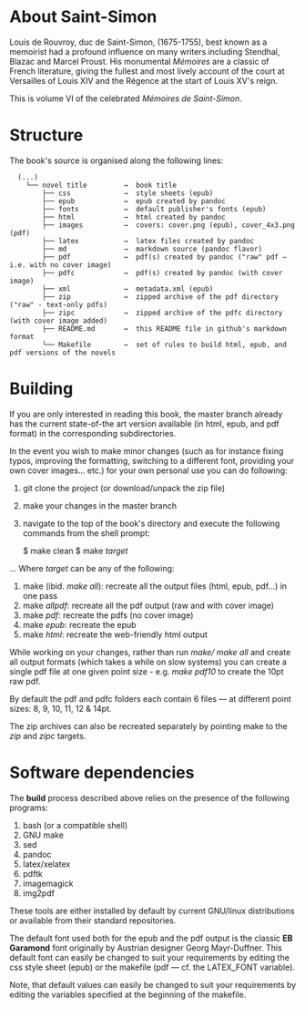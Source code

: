 # About Saint-Simon

Louis de Rouvroy, duc de Saint-Simon, (1675-1755), best known as a memoirist had a profound influence on many writers including Stendhal, Blazac and Marcel Proust.  His monumental *Mémoires* are a classic of French literature, giving the fullest and most lively account of the court at Versailles of Louis XIV and the Régence at the start of Louis XV's reign.

This is volume VI of the celebrated  *Mémoires de Saint-Simon*.

# Structure 

  The book's source is organised along the following lines:

      (...)
        └── novel title         →  book title
            ├── css             →  style sheets (epub)
            ├── epub            →  epub created by pandoc
            ├── fonts           →  default publisher's fonts (epub)
            ├── html            →  html created by pandoc
            ├── images          →  covers: cover.png (epub), cover_4x3.png (pdf) 
            ├── latex           →  latex files created by pandoc
            ├── md              →  markdown source (pandoc flavor)
            ├── pdf             →  pdf(s) created by pandoc ("raw" pdf — i.e. with no cover image)
            ├── pdfc            →  pdf(s) created by pandoc (with cover image)
            ├── xml             →  metadata.xml (epub)
            ├── zip             →  zipped archive of the pdf directory ("raw" - text-only pdfs)
            ├── zipc            →  zipped archive of the pdfc directory (with cover image added)
            ├── README.md       →  this README file in github's markdown format
            └── Makefile        →  set of rules to build html, epub, and pdf versions of the novels

# Building

  If you are only interested in reading this book, the master branch already has the current state-of-the art version available (in html, epub, and pdf format) in the corresponding subdirectories.

  In the event you wish to make minor changes (such as for instance fixing typos, improving the formatting, switching to a different font, providing your own cover images... etc.) for your own personal use you can do following:

  1. git clone the project (or download/unpack the zip file)
  2. make your changes in the master branch
  3. navigate to the top of the book's directory and execute the following commands from the shell prompt:

     $ make clean
     $ make *target*

  ... Where *target* can be any of the following:

  1. make (ibid. *make all*): recreate all the output files (html, epub, pdf...) in one pass
  2. make *allpdf*: recreate all the pdf output (raw and with cover image)
  3. make *pdf*: recreate the pdfs (no cover image)
  4. make *epub*: recreate the epub
  5. make *html*: recreate the web-friendly html output

  While working on your changes, rather than run *make/ make all* and create all output formats (which takes a while on slow systems) you can create a single pdf file at one given point size - e.g. *make pdf10* to create the 10pt raw pdf.

  By default the pdf and pdfc folders each contain 6 files — at different point sizes: 8, 9, 10, 11, 12 & 14pt.

  The zip archives can also be recreated separately by pointing make to the *zip* and *zipc* targets.

# Software dependencies

  The **build** process described above relies on the presence of the following programs:

  1. bash (or a compatible shell)
  2. GNU make
  3. sed
  4. pandoc
  5. latex/xelatex
  6. pdftk
  7. imagemagick
  8. img2pdf

  These tools are either installed by default by current GNU/linux distributions or available from their standard repositories.

  The default font used both for the epub and the pdf output is the classic **EB Garamond** font originally by Austrian designer Georg Mayr-Duffner. This default font can easily be changed to suit your requirements by editing the css style sheet (epub) or the makefile (pdf — cf. the LATEX_FONT variable).
  
  Note, that default values can easily be changed to suit your requirements by editing the variables specified at the beginning of the makefile.

